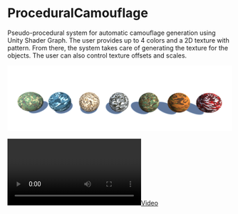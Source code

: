 # ProceduralCamouflage

Pseudo-procedural system for automatic camouflage generation using Unity Shader Graph. The user provides up to 4 colors and a 2D texture with pattern. From there, the system takes care of generating the texture for the objects. The user can also control texture offsets and scales.

![Image](ReadmeResources/image.png)

[![Video](ReadmeResources/video.mp4)](https://drive.google.com/file/d/1Yn4gqFwL5lqmTyxhhtaM8NKQoO5qBiDr/view?usp=sharing)
